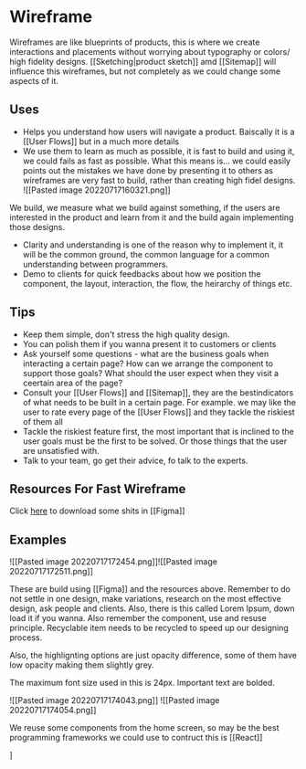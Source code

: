 # Wireframe
Wireframes are like blueprints of products, this is where we create interactions and placements without worrying about typography or colors/ high fidelity designs. [[Sketching|product sketch]] amd [[Sitemap]] will influence this wireframes, but not completely as we could change some aspects of it. 

## Uses
- Helps you understand how users will navigate a product. Baiscally it is a [[User Flows]] but in a much more details
- We use them to learn as much as possible, it is fast to build and using it, we could fails as fast as possible. What this means is... we could easily points out the mistakes we have done by presenting it to others as wireframes are very fast to build, rather than creating high fidel designs.
![[Pasted image 20220717160321.png]]

We build, we measure what we build against something, if the users are interested in the product and learn from it and the build again implementing those designs.
- Clarity and understanding is one of the reason why to implement it, it will be the common ground, the common language for a common understanding between programmers. 
- Demo to clients for quick feedbacks about how we position the component, the layout, interaction, the flow, the heirarchy of things etc.


## Tips
- Keep them simple, don't stress the high quality design.
- You can polish them if you wanna present it to customers or clients
- Ask yourself some questions - what are the business goals when interacting a certain page? How can we arrange the component to support those goals? What should the user expect when they visit a ceertain area of the page?
- Consult your [[User Flows]] and [[Sitemap]], they are the bestindicators of what needs to be built in a certain page. For example. we may like the user to rate every page of the [[User Flows]] and they tackle the riskiest of them all
- Tackle the riskiest feature first, the most important that is inclined to the user goals must be the first to be solved. Or those things that the user are unsatisfied with.
- Talk to your team, go get their advice, fo talk to the experts. 

## Resources For Fast Wireframe
Click [here](https://www.figma.com/file/rpGL8FzsxDiRm233tuJjD8/Wireframes-Resource?node-id=805%3A0)  to download some shits in [[Figma]]

## Examples
![[Pasted image 20220717172454.png]]![[Pasted image 20220717172511.png]]

These are build using [[Figma]] and the resources above. Remember to do not settle in one design, make variations, research on the most effective design, ask people and clients. Also, there is this called Lorem Ipsum, down load it if you wanna. Also remember the component, use and resuse principle. Recyclable item needs to be recycled to speed up our designing process. 

Also, the highlignting options are just opacity difference, some of them have low opacity making them slightly grey.

The maximum font size used in this is 24px. Important text are bolded.

![[Pasted image 20220717174043.png]]
![[Pasted image 20220717174054.png]]

We reuse some components from the home screen, so may be the best programming frameworks we could use to contruct this is [[React]]

]